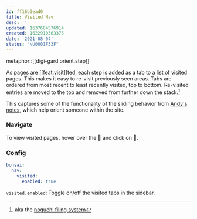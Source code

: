 ```yaml
---
id: ff16b3ead0
title: Visited Nav
desc: ''
updated: 1637684576914
created: 1622910363375
date: '2021-08-04'
status: "\U0001F33F"
---
```


metaphor::[[digi-gard.orient.step]]


As pages are [[feat.visit]]ted, each step is added as a tab to a list of visited pages. This makes it easy to re-visit previously seen areas. Tabs are ordered from most recent to least recently visited, top to bottom. Re-visited entries are moved to the top and removed from further down the stack.[^nog-fil]

This captures some of the functionality of the sliding behavior from [Andy's notes](https://entries.andymatuschak.org/About_these_entries), which help orient someone within the site.

### Navigate

To view visited pages, hover over the 🧭 and click on 🥾.

### Config

```yaml
bonsai:
  nav:
    visited:
      enabled: true
```

`visited.enabled`: Toggle on/off the visited tabs in the sidebar.


[^nog-fil]: aka the [noguchi filing system](https://lifehacker.com/the-noguchi-filing-system-keeps-paper-documents-organiz-1593529432)
